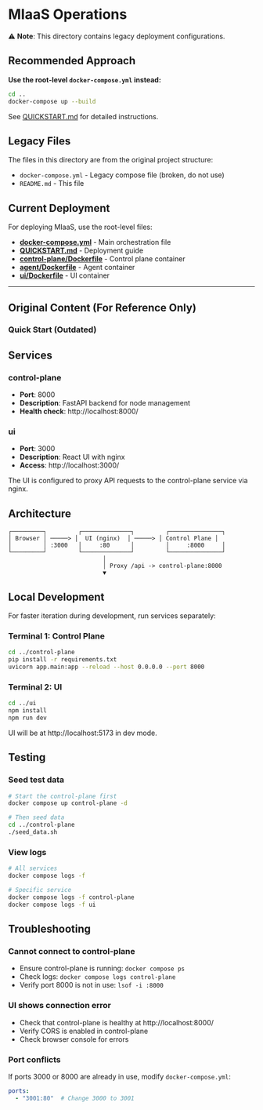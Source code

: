 # MIaaS Operations

⚠️ **Note**: This directory contains legacy deployment configurations. 

## Recommended Approach

**Use the root-level `docker-compose.yml` instead:**

```bash
cd ..
docker-compose up --build
```

See [QUICKSTART.md](../QUICKSTART.md) for detailed instructions.

## Legacy Files

The files in this directory are from the original project structure:
- `docker-compose.yml` - Legacy compose file (broken, do not use)
- `README.md` - This file

## Current Deployment

For deploying MIaaS, use the root-level files:
- **[docker-compose.yml](../docker-compose.yml)** - Main orchestration file
- **[QUICKSTART.md](../QUICKSTART.md)** - Deployment guide
- **[control-plane/Dockerfile](../control-plane/Dockerfile)** - Control plane container
- **[agent/Dockerfile](../agent/Dockerfile)** - Agent container
- **[ui/Dockerfile](../ui/Dockerfile)** - UI container

---

## Original Content (For Reference Only)

### Quick Start (Outdated)

## Services

### control-plane
- **Port**: 8000
- **Description**: FastAPI backend for node management
- **Health check**: http://localhost:8000/

### ui
- **Port**: 3000
- **Description**: React UI with nginx
- **Access**: http://localhost:3000/

The UI is configured to proxy API requests to the control-plane service via nginx.

## Architecture

```
┌─────────┐         ┌──────────────┐         ┌───────────────┐
│ Browser │ ─────> │  UI (nginx)  │ ─────> │ Control Plane │
│         │ :3000   │     :80      │         │     :8000     │
└─────────┘         └──────────────┘         └───────────────┘
                           │
                           │ Proxy /api -> control-plane:8000
                           ▼
```

## Local Development

For faster iteration during development, run services separately:

### Terminal 1: Control Plane
```bash
cd ../control-plane
pip install -r requirements.txt
uvicorn app.main:app --reload --host 0.0.0.0 --port 8000
```

### Terminal 2: UI
```bash
cd ../ui
npm install
npm run dev
```

UI will be at http://localhost:5173 in dev mode.

## Testing

### Seed test data
```bash
# Start the control-plane first
docker compose up control-plane -d

# Then seed data
cd ../control-plane
./seed_data.sh
```

### View logs
```bash
# All services
docker compose logs -f

# Specific service
docker compose logs -f control-plane
docker compose logs -f ui
```

## Troubleshooting

### Cannot connect to control-plane
- Ensure control-plane is running: `docker compose ps`
- Check logs: `docker compose logs control-plane`
- Verify port 8000 is not in use: `lsof -i :8000`

### UI shows connection error
- Check that control-plane is healthy at http://localhost:8000/
- Verify CORS is enabled in control-plane
- Check browser console for errors

### Port conflicts
If ports 3000 or 8000 are already in use, modify `docker-compose.yml`:
```yaml
ports:
  - "3001:80"  # Change 3000 to 3001
```
